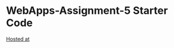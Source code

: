 # WebApps-Assignment-5 Starter Code

[Hosted at](https://44-563-web-apps-f22.github.io/44563-webapps-assignment-5-manishareddy09/insects.html)